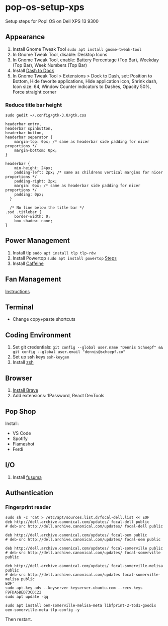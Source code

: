 # pop-os-setup-xps
Setup steps for Pop! OS on Dell XPS 13 9300

## Appearance

1. Install Gnome Tweak Tool `sudo apt install gnome-tweak-tool`
2. In Gnome Tweak Tool, disable: Desktop Icons
3. In Gnome Tweak Tool, enable: Battery Percentage (Top Bar), Weekday (Top Bar), Week Numbers (Top Bar)
4. Install [Dash to Dock](https://extensions.gnome.org/extension/307/dash-to-dock/)
5. In Gnome Tweak Tool > Extensions > Dock to Dash, set: Position to Bottom, Hide favorite applications, Hide application icon, Shrink dash, Icon size: 64, Window Counter indicators to Dashes, Opacity 50%, Force straight corner

### Reduce title bar height

`sudo gedit ~/.config/gtk-3.0/gtk.css`

```
headerbar entry,
headerbar spinbutton,
headerbar button,
headerbar separator {
    margin-top: 0px; /* same as headerbar side padding for nicer proportions */
    margin-bottom: 0px;
}

headerbar {
    min-height: 24px;
    padding-left: 2px; /* same as childrens vertical margins for nicer proportions */
    padding-right: 2px;
    margin: 0px; /* same as headerbar side padding for nicer proportions */
    padding: 0px;
  }
  
  /* No line below the title bar */
.ssd .titlebar {
    border-width: 0;
    box-shadow: none;
}
```

## Power Management

1. Install tlp `sudo apt install tlp tlp-rdw`
2. Install Powertop `sudo apt install powertop` [Steps](https://support.system76.com/articles/battery/)
3. Install [Caffeine](https://extensions.gnome.org/extension/517/caffeine/)

## Fan Management

[Instructions](https://medium.com/@mijorus/thermal-tweaks-on-dell-laptops-running-linux-769c8c80022e)

## Terminal

- Change copy+paste shortcuts

## Coding Environment

1. Set git credentials: `git config --global user.name "Dennis Schoepf" && git config --global user.email "dennis@schoepf.co"`
2. Set up ssh keys `ssh-keygen`
3. Install [zsh](https://github.com/ohmyzsh/ohmyzsh)

## Browser

1. [Install Brave](https://brave-browser.readthedocs.io/en/latest/installing-brave.html#linux) 
2. Add extensions: 1Password, React DevTools

## Pop Shop

Install:

- VS Code
- Spotify
- Flameshot
- Ferdi

## I/O

1. Install [fusuma](https://github.com/iberianpig/fusuma)

## Authentication

### Fingerprint reader

```
sudo sh -c 'cat > /etc/apt/sources.list.d/focal-dell.list << EOF
deb http://dell.archive.canonical.com/updates/ focal-dell public
# deb-src http://dell.archive.canonical.com/updates/ focal-dell public

deb http://dell.archive.canonical.com/updates/ focal-oem public
# deb-src http://dell.archive.canonical.com/updates/ focal-oem public

deb http://dell.archive.canonical.com/updates/ focal-somerville public
# deb-src http://dell.archive.canonical.com/updates/ focal-somerville public

deb http://dell.archive.canonical.com/updates/ focal-somerville-melisa public
# deb-src http://dell.archive.canonical.com/updates focal-somerville-melisa public
EOF'
sudo apt-key adv --keyserver keyserver.ubuntu.com --recv-keys F9FDA6BED73CDC22
sudo apt update -qq

sudo apt install oem-somerville-melisa-meta libfprint-2-tod1-goodix oem-somerville-meta tlp-config -y
```
Then restart.
